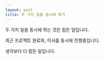 ```yaml
---
layout: post
title: 두 가지 일을 동시에 하기
---
```


두 가지 일을 동시에 하는 것은 힘든 일입니다.

최근 프로젝트 완료와, 이사를 동시에 진행중입니다.

생각보다 더 힘든 일입니다.
